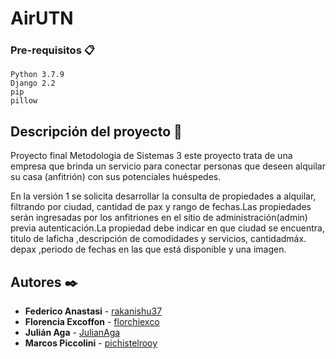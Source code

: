 # AirUTN

### Pre-requisitos 📋

```
Python 3.7.9
Django 2.2
pip
pillow
```

## Descripción del proyecto 📖

Proyecto final Metodologia de Sistemas 3 este proyecto trata de una empresa que brinda un servicio para conectar personas que deseen alquilar su casa (anfitrión) con sus potenciales huéspedes.

En la versión 1 se solicita desarrollar la consulta de propiedades a alquilar, filtrando por ciudad, cantidad de pax y rango de fechas.Las propiedades serán ingresadas por los anfitriones en el sitio de administración(admin) previa autenticación.La propiedad debe indicar en que ciudad se encuentra, titulo de laficha ,descripción de comodidades y servicios, cantidadmáx. depax ,periodo de fechas en las que está disponible y una imagen.


## Autores ✒️

* **Federico Anastasi** - [rakanishu37](https://github.com/rakanishu37)
* **Florencia Excoffon** - [florchiexco](https://github.com/florchiexco)
* **Julián Aga** - [JulianAga](https://github.com/JulianAga)
* **Marcos Piccolini** - [pichistelrooy](https://github.com/pichistelrooy)
